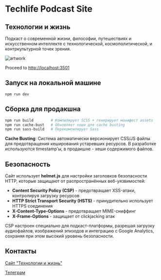 # Techlife Podcast Site
## Технологии и жизнь

Подкаст о современной жизни, философии, путешествиях и искусственном интеллекте с технологической, космополитической, и контркультурной точек зрения.

![artwork](https://www.techlifepodcast.com/images/og-techlife-artwork-1200.jpg)

Proceed to [http://localhost:3501](http://localhost:3501)

## Запуск на локальной машине

`npm run dev`

## Сборка для продакшна

```bash
npm run build        # Компилирует SCSS + генерирует манифест assets
npm run cache-bust   # Обновляет хеши для cache busting
npm run sass-build   # Перекомпилирует Sass
```

**Cache Busting**: Система автоматически версионирует CSS/JS файлы для предотвращения кеширования устаревших ресурсов. В разработке используются timestamp'ы, в продакшне - хеши содержимого файлов.

## Безопасность

Сайт использует **helmet.js** для настройки заголовков безопасности HTTP, которые защищают от распространённых веб-уязвимостей:

- **Content Security Policy (CSP)** - предотвращает XSS-атаки, контролируя загрузку ресурсов
- **HTTP Strict Transport Security (HSTS)** - принудительно использует HTTPS соединения
- **X-Content-Type-Options** - предотвращает MIME-сниффинг
- **X-Frame-Options** - защищает от clickjacking атак

CSP настроен специально для подкаст-платформы, разрешая загрузку аудиофайлов, изображений эпизодов и интеграцию с Google Analytics, сохраняя при этом высокий уровень безопасности.

## Контакты

[Сайт "Технологии и жизнь"](https://www.techlifepodcast.com/about)

[Телеграм](https://t.me/techlifepodcast)

